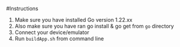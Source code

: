 #Instructions

1. Make sure you have installed Go version 1.22.xx
2. Also make sure you have ran go install & go get from `go` directory
3. Connect your device/emulator
4. Run `buildApp.sh` from command line
